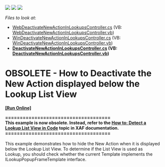 <!-- default badges list -->
![](https://img.shields.io/endpoint?url=https://codecentral.devexpress.com/api/v1/VersionRange/134576125/13.1.4%2B)
[![](https://img.shields.io/badge/Open_in_DevExpress_Support_Center-FF7200?style=flat-square&logo=DevExpress&logoColor=white)](https://supportcenter.devexpress.com/ticket/details/E228)
[![](https://img.shields.io/badge/📖_How_to_use_DevExpress_Examples-e9f6fc?style=flat-square)](https://docs.devexpress.com/GeneralInformation/403183)
<!-- default badges end -->
<!-- default file list -->
*Files to look at*:

* [WebDeactivateNewActionInLookupsController.cs](./CS/RemoveNewButtonInLookups.Module.Web/WebDeactivateNewActionInLookupsController.cs) (VB: [WebDeactivateNewActionInLookupsController.vb](./VB/RemoveNewButtonInLookups.Module.Web/WebDeactivateNewActionInLookupsController.vb))
* [WinDeactivateNewActionInLookupsController.cs](./CS/RemoveNewButtonInLookups.Module.Win/WinDeactivateNewActionInLookupsController.cs) (VB: [WinDeactivateNewActionInLookupsController.vb](./VB/RemoveNewButtonInLookups.Module.Win/WinDeactivateNewActionInLookupsController.vb))
* **[DeactivateNewActionInLookupsController.cs](./CS/RemoveNewButtonInLookups.Module/DeactivateNewActionInLookupsController.cs) (VB: [DeactivateNewActionInLookupsController.vb](./VB/RemoveNewButtonInLookups.Module/DeactivateNewActionInLookupsController.vb))**
<!-- default file list end -->
# OBSOLETE - How to Deactivate the New Action displayed below the Lookup List View
<!-- run online -->
**[[Run Online]](https://codecentral.devexpress.com/e228)**
<!-- run online end -->


<p><strong>====================================</strong><br><strong>This example is now obsolete. Instead, refer to the <a href="http://documentation.devexpress.com/#Xaf/CustomDocument2908">How to: Detect a Lookup List View in Code</a> topic in XAF documentation.</strong><br><strong>====================================</strong><br><br>This example demonstrates how to hide the New Action when it is displayed below the Lookup List View. To determine if the List View is used as Lookup, you should check whether the current Template implements the ILookupPopupFrameTemplate interface. </p>
<p> </p>

<br/>


